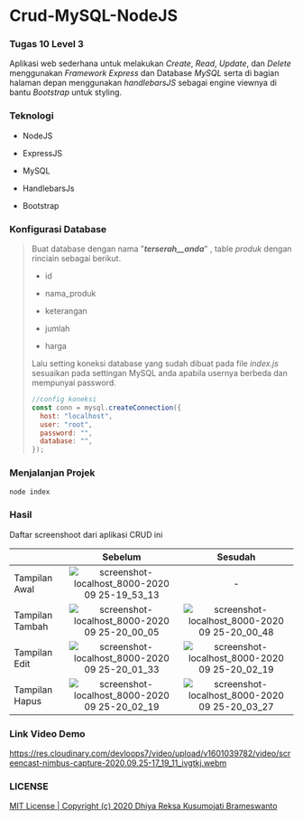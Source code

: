 # Crud-MySQL-NodeJS

### Tugas 10 Level 3

Aplikasi web sederhana untuk melakukan *Create*, *Read*, *Update*, dan *Delete* menggunakan *Framework* *Express* dan Database *MySQL* serta di bagian halaman depan menggunakan *handlebarsJS* sebagai engine viewnya di bantu *Bootstrap* untuk styling.

### Teknologi

- NodeJS

- ExpressJS

- MySQL

- HandlebarsJs

- Bootstrap

### Konfigurasi Database

> Buat database dengan nama "***terserah__anda***" , table *produk* dengan rinciain sebagai berikut.
> 
> - id
> 
> - nama_produk
> 
> - keterangan
> 
> - jumlah
> 
> - harga
> 
> Lalu setting koneksi database yang sudah dibuat pada file *index.js* sesuaikan pada settingan MySQL anda apabila usernya berbeda dan mempunyai password.
> 
> ```javascript
> //config koneksi
> const conn = mysql.createConnection({
>   host: "localhost",
>   user: "root",
>   password: "",
>   database: "",
> });
> ```

### Menjalanjan Projek

```javascript
node index
```

### Hasil

Daftar screenshoot dari aplikasi CRUD ini

|                 | Sebelum                                                                                                                                                | Sesudah                                                                                                                                                |
| --------------- |:------------------------------------------------------------------------------------------------------------------------------------------------------:|:------------------------------------------------------------------------------------------------------------------------------------------------------:|
| Tampilan Awal   | ![screenshot-localhost_8000-2020 09 25-19_53_13](https://user-images.githubusercontent.com/25566307/94269964-9aae8900-ff69-11ea-82c9-128d171836fd.png) | -                                                                                                                                                      |
| Tampilan Tambah | ![screenshot-localhost_8000-2020 09 25-20_00_05](https://user-images.githubusercontent.com/25566307/94270059-bc0f7500-ff69-11ea-933b-d69e1f703139.png) | ![screenshot-localhost_8000-2020 09 25-20_00_48](https://user-images.githubusercontent.com/25566307/94270130-d3e6f900-ff69-11ea-9cb0-e2f8da56e443.png) |
| Tampilan Edit   | ![screenshot-localhost_8000-2020 09 25-20_01_33](https://user-images.githubusercontent.com/25566307/94270213-eeb96d80-ff69-11ea-8628-f41a09948ec3.png) | ![screenshot-localhost_8000-2020 09 25-20_02_19](https://user-images.githubusercontent.com/25566307/94270298-0abd0f00-ff6a-11ea-8747-e199d753cf17.png) |
| Tampilan Hapus  | ![screenshot-localhost_8000-2020 09 25-20_02_19](https://user-images.githubusercontent.com/25566307/94270298-0abd0f00-ff6a-11ea-8747-e199d753cf17.png) | ![screenshot-localhost_8000-2020 09 25-20_03_27](https://user-images.githubusercontent.com/25566307/94270418-30e2af00-ff6a-11ea-8517-18352e33846a.png) |

### Link Video Demo

https://res.cloudinary.com/devloops7/video/upload/v1601039782/video/screencast-nimbus-capture-2020.09.25-17_19_11_ivgtkj.webm

### LICENSE

[MIT License | Copyright (c) 2020 Dhiya Reksa Kusumojati Brameswanto](https://github.com/dhiyo7/Crud-MySQL-NodeJS/blob/master/LICENSE)

